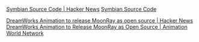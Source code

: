 
[Symbian Source Code | Hacker News](https://news.ycombinator.com/item?id=31491744)
[Symbian Source Code](https://github.com/SymbianSource)

[DreamWorks Animation to release MoonRay as open source | Hacker News](https://news.ycombinator.com/item?id=32357470)
[DreamWorks Animation to Release MoonRay as Open Source | Animation World Network](https://www.awn.com/news/dreamworks-animation-release-moonray-open-source)
